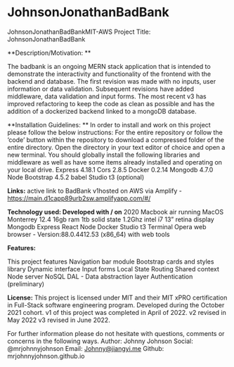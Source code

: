# JohnsonJonathanBadBank
JohnsonJonathanBadBankMIT-AWS
Project Title: 
JohnsonJonathanBadBank

**Description/Motivation: **

The badbank is an ongoing MERN stack application that is intended to demonstrate the interactivity and functionality of the frontend with the backend and database.  The first revision was made with no inputs, user information or data validation. Subsequent revisions have added middleware, data validation and input forms.  The most recent v3 has improved refactoring to keep the code as clean as possible and has the addition of a dockerized backend linked to a mongoDB database.

**Installation Guidelines: **
In order to install and work on this project please follow the below instructions:
For the entire repository or follow the ‘code’ button within the repository to download a compressed folder of the entire directory.
Open the directory in your text editor of choice and open a new terminal.
You should globally install the following libraries and middleware as well as have some items already installed and operating on your local drive.
Express 4.18.1
Cors 2.8.5
Docker 0.2.14
Mongodb 4.7.0
Node
Bootstrap 4.5.2
babel
Studio t3 (optional)

**Links:**
active link to BadBank v1hosted on AWS via Amplify - https://main.d1capp89urb2sw.amplifyapp.com/#/

 
**Technology used: Developed with / on**
2020 Macbook air running MacOS Monterrey 12.4
16gb ram
1tb solid state
1.2Ghz intel i7
13” retina display
Mongodb
Express
React
Node
Docker
Studio t3
Terminal
Opera web browser - Version:88.0.4412.53 (x86_64) with web tools

**Features:** 

This project features 
Navigation bar module
Bootstrap cards and styles library
Dynamic interface
Input forms
Local State
Routing
Shared context
Node server
NoSQL
DAL - Data abstraction layer
Authentication (preliminary)

**License:** 
This project is licensed under MIT and their MIT xPRO certification in Full-Stack software engineering program.
Developed during the October 2021 cohort.
v1 of this project was completed in April of 2022.
v2 revised in May 2022
v3 revised in June 2022.
 
For further information please do not hesitate with questions, comments or concerns in the following ways.
Author: Johnny Johnson
Social: @mrjohnnyjohnson
Email: Johnny@jiangyi.me
Github: mrjohnnyjohnson.github.io 

